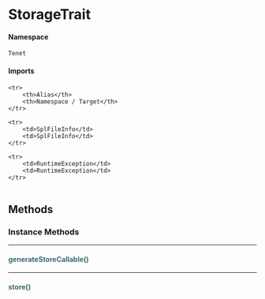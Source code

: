 # StorageTrait



#### Namespace

`Tenet`

#### Imports

<table>

	<tr>
		<th>Alias</th>
		<th>Namespace / Target</th>
	</tr>
	
	<tr>
		<td>SplFileInfo</td>
		<td>SplFileInfo</td>
	</tr>
	
	<tr>
		<td>RuntimeException</td>
		<td>RuntimeException</td>
	</tr>
	
</table>


## Methods

### Instance Methods
<hr />

#### <span style="color:#3e6a6e;">generateStoreCallable()</span>


<hr />

#### <span style="color:#3e6a6e;">store()</span>




